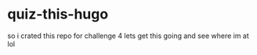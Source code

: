 # quiz-this-hugo
so i crated this repo for challenge 4 
lets get this going and see where im at lol
